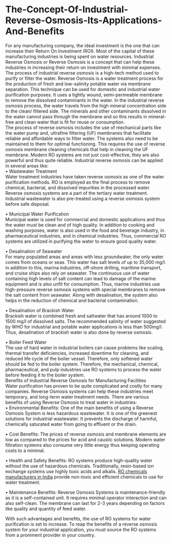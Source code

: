 # The-Concept-Of-Industrial-Reverse-Osmosis-Its-Applications-And-Benefits
For any manufacturing company, the ideal investment is the one that can increase their Return On Investment (ROI). Most of the capital of these manufacturing industries is being spent on water resources. Industrial Reverse Osmosis or Reverse Osmosis is a concept that can help these industries in increasing their return on investment with minimal expenses. <br>
The process of industrial reverse osmosis is a high-tech method used to purify or filter the water. Reverse Osmosis is a water treatment process for the production of fresh and low-salinity potable water via membrane separation. This technique can be used for domestic and industrial water purification purposes. It uses a tightly wound, semi-permeable membrane to remove the dissolved contaminants in the water. In the industrial reverse osmosis process, the water travels from the high mineral concentration side to the clean/ filtered side. The minerals and other contaminants dissolved in the water cannot pass through the membrane and so this results in mineral-free and clean water that is fit for reuse or consumption. <br>
The process of reverse osmosis includes the use of mechanical parts like the water pump and, ultrafine filtering (UF) membranes that facilitate reliable and affordable ways to filter water.  The systems also need to be maintained to them for optimal functioning. This requires the use of reverse osmosis membrane cleaning chemicals that help in cleaning the UF membrane. Modern RO systems are not just cost-effective, they are also powerful and thus quite reliable. Industrial reverse osmosis can be applied in several areas like: <br>
•	Wastewater Treatment <br>
Water treatment industries have taken reverse osmosis as one of the water purification methods. RO is employed as the final process to remove chemical, bacterial, and dissolved impurities in the processed water. Reverse osmosis systems are a part of the tertiary water treatment. Industrial wastewater is also pre-treated using a reverse osmosis system before safe disposal. <br>

•	Municipal Water Purification <br>
Municipal water is used for commercial and domestic applications and thus the water must be clean and of high quality. In addition to cooking and washing purposes, water is also used in the food and beverage industry, in pharmaceutical industries, and in chemical industries. Thus, commercial RO systems are utilized in purifying the water to ensure good quality water. <br>

•	Desalination of Seawater <br>
For many populated areas and areas with less groundwater, the only water comes from oceans or seas. This water has salt levels of up to 35,000 mg/l. in addition to this, marina industries, off-shore drilling, maritime transport, and cruise ships also rely on seawater. The continuous use of water containing high levels of salt content can lead to damage of the marine equipment and is also unfit for consumption. Thus, marine industries use high-pressure reverse osmosis systems with special membranes to remove the salt content from seawater. Along with desalination, the system also helps in the reduction of chemical and bacterial contamination. <br>

•	Desalination of Brackish Water <br>
Brackish water is combined fresh and saltwater that has around 1000 to 1500 mg/l of dissolved salts. The recommended salinity of water suggested by WHO for industrial and potable water applications is less than 500mg/l. Thus, desalination of brackish water is also done by reverse osmosis. <br>

•	Boiler Feed Water <br>
The use of hard water in industrial boilers can cause problems like scaling, thermal transfer deficiencies, increased downtime for cleaning, and reduced life cycle of the boiler vessel. Therefore, only softened water should be fed to the boiler system. Therefore, the mechanical, chemical, pharmaceutical, and pulp industries use RO systems to process the water before feeding it to the boiler system. <br>
Benefits of Industrial Reverse Osmosis for Manufacturing Facilities <br>
Water purification has proven to be quite complicated and costly for many companies. Reverse Osmosis systems can help these industries meet temporary, and long-term water treatment needs. There are various benefits of using Reverse Osmosis to treat water in industries: <br>
•	Environmental Benefits: One of the main benefits of using a Reverse Osmosis System is less hazardous wastewater. It is one of the greenest solutions for industrial wastewater. It prevents the discharge of harmful, chemically saturated water from going to effluent or the drain. <br>

•	Cost Benefits: The prices of reverse osmosis and membrane elements are low as compared to the prices for acid and caustic solutions. Modern water filtration systems also consume very little energy thus keeping operating costs to a minimal. <br>
	
•	Health and Safety Benefits: RO systems produce high-quality water without the use of hazardous chemicals. Traditionally, resin-based ion exchange systems use highly toxic acids and alkalis. <a href="https://arvindkaigo.com/RO-Chemicals.php">RO chemicals manufacturers in India</a> provide non-toxic and efficient chemicals to use for water treatment. <br>

•	Maintenance Benefits: Reverse Osmosis Systems is maintenance-friendly as it is a self-contained unit. It requires minimal operator interaction and can also self-clean. The membrane can last for 2-3 years depending on factors like quality and quantity of feed water. <br>

With such advantages and benefits, the use of RO systems for water purification is set to increase. To reap the benefits of a reverse osmosis system for your industrial application, you must source the RO systems from a prominent provider in your country. <br>
